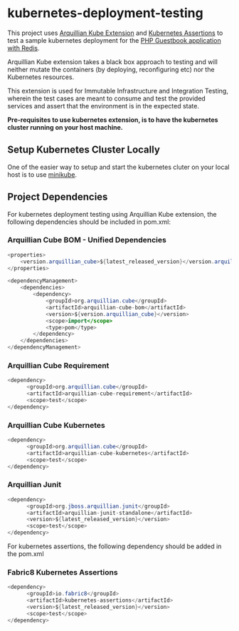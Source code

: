 # kubernetes-deployment-testing

This project uses [Arquillian Kube Extension](http://arquillian.org/kube) and 
[Kubernetes Assertions](https://github.com/fabric8io/fabric8/tree/master/components/kubernetes-assertions) to test a sample 
kubernetes deployment for the 
[PHP Guestbook application with Redis](https://kubernetes.io/docs/tutorials/stateless-application/guestbook/).

Arquillian Kube extension takes a black box approach to testing and will neither mutate the containers (by deploying, 
reconfiguring etc) nor the Kubernetes resources.

This extension is used for Immutable Infrastructure and Integration Testing, wherein the test cases are meant to consume and 
test the provided services and assert that the environment is in the expected state.

**Pre-requisites to use kubernetes extension, is to have the kubernetes cluster running on your host machine.**

## Setup Kubernetes Cluster Locally
One of the easier way to setup and start the kubernetes cluter on your local host is to use 
[minikube](https://github.com/kubernetes/minikube).

## Project Dependencies
For kubernetes deployment testing using Arquillian Kube extension, the following dependencies should be included in pom.xml:

### Arquillian Cube BOM - Unified Dependencies
```java
<properties>
    <version.arquillian_cube>${latest_released_version}</version.arquillian_cube>
</properties>

<dependencyManagement>
    <dependencies>
        <dependency>
            <groupId>org.arquillian.cube</groupId>
            <artifactId>arquillian-cube-bom</artifactId>
            <version>${version.arquillian_cube}</version>
            <scope>import</scope>
            <type>pom</type>
        </dependency>
    </dependencies>
</dependencyManagement>
```

### Arquillian Cube Requirement
```java
<dependency>
      <groupId>org.arquillian.cube</groupId>
      <artifactId>arquillian-cube-requirement</artifactId>
      <scope>test</scope>
</dependency>
```

### Arquillian Cube Kubernetes
```java
<dependency>
      <groupId>org.arquillian.cube</groupId>
      <artifactId>arquillian-cube-kubernetes</artifactId>
      <scope>test</scope>
</dependency>
```    

### Arquillian Junit
```java
<dependency>
      <groupId>org.jboss.arquillian.junit</groupId>
      <artifactId>arquillian-junit-standalone</artifactId>
      <version>${latest_released_version}</version>
      <scope>test</scope>
</dependency>
```

For kubernetes assertions, the following dependency should be added in the pom.xml

### Fabric8 Kubernetes Assertions 
```java
<dependency>
      <groupId>io.fabric8</groupId>
      <artifactId>kubernetes-assertions</artifactId>
      <version>${latest_released_version}</version>
      <scope>test</scope>
</dependency>
```        


